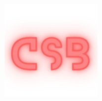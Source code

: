 <p align="center"><img src="https://raw.githubusercontent.com/wrownd/cb-static/main/public/csb.png" height="300"></p>
